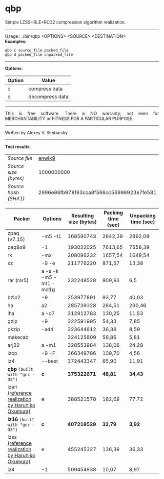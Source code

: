 # qbp  
  
Simple LZSS+RLE+RC32 compression algorithm realization.  
  
--- 
Usage : ./bin/qbp \<OPTIONS\> \<SOURCE\> \<DESTINATION\>  
**Examples:**  
```  
qbp c source_file packed_file  
qbp d packed_file unpacked_file  
```  

---  

**Options**:  

Option | Value |
----- | ----- |  
c | compress data |  
d | decompress data |  
  
---  
  
<p align="justify">This is free software. There is NO warranty; not even for MERCHANTABILITY or FITNESS FOR A PARTICULAR PURPOSE.</p>  
  
---  
  
Written by Alexey V. Simbarsky.  
  
---

**Test results**:  

| | |
----- | ----- |  
_Source file_ | [enwik9](https://cs.fit.edu/~mmahoney/compression/textdata.html) |  
_Source size (bytes)_ | 1000000000 |  
_Source hash (SHA1)_ | 2996e86fb978f93cca8f566cc56998923e7fe581 |  

Packer | Options | Resulting size (bytes) | Packing time (sec) | Unpacking time (sec) |
----- | ----- | ----- | ----- | ----- |    
zpaq (v7.15) | -m5 -t1 | 168590743 | 2842,39 | 2892,09 |  
paq8o9 | -1 | 193022025 | 7613,65 | 7556,39 |  
rk | -mx | 208096232 | 1657,54 | 1649,54 |  
xz | -9 -e | 211776220 | 871,57 | 13,38 |  
rar (rar5) | a -s -k -m5 -mt1 -md1g | 232248528 | 909,93 | 6,5 |  
bzip2 | -9 | 253977891 | 93,77 | 40,03 |  
ha | a2 | 285739328 | 284,51 | 290,46 |  
lha | a -o7 | 312912783 | 130,25 | 11,53 |  
gzip | -9 | 322591995 | 54,33 | 7,85 |  
pkzip | -add | 323644812 | 36,38 | 8,59 |  
makecab | | 324125809 | 58,86 | 5,81 |  
arj32 | a -m1 | 328553984 | 138,06 | 24,28 |  
lzop | -9 -F | 366349786 | 109,70 | 4,56 |  
lz4 | --best | 372443347 | 65,90 | 11,91 |  
**qbp** `(built with "gcc -O3")` | **c** | **375322671** | **48,81** | **34,43** |  
lzari <br/> [(reference realization by Haruhiko Okumura)](https://web.archive.org/web/19990209183635/http://oak.oakland.edu/pub/simtelnet/msdos/arcutils/lz_comp2.zip) | e | 388521578 | 182,69 | 77,72 |  
**lz16** `(built with "gcc -O3")` | **c** | **407218529** | **32,79** | **3,92** |  
lzss <br/> [(reference realization by Haruhiko Okumura)](https://oku.edu.mie-u.ac.jp/~okumura/compression/lzss.c) | e | 455245327 | 136,39 | 36,33 |  
lz4 | -1 | 509454838 | 10,07 | 8,97 |  
